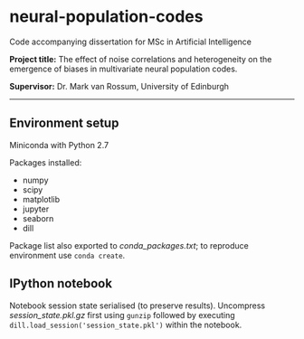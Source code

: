 # neural-population-codes
Code accompanying dissertation for MSc in Artificial Intelligence

**Project title:** The effect of noise correlations and heterogeneity on the emergence of biases in multivariate neural population codes.

**Supervisor:** Dr. Mark van Rossum, University of Edinburgh
___

## Environment setup

Miniconda with Python 2.7

Packages installed:
* numpy
* scipy
* matplotlib
* jupyter
* seaborn
* dill

Package list also exported to *conda_packages.txt*; to reproduce environment use `conda create`.

## IPython notebook

Notebook session state serialised (to preserve results). Uncompress *session_state.pkl.gz* first using `gunzip` followed by executing `dill.load_session('session_state.pkl')` within the notebook.
